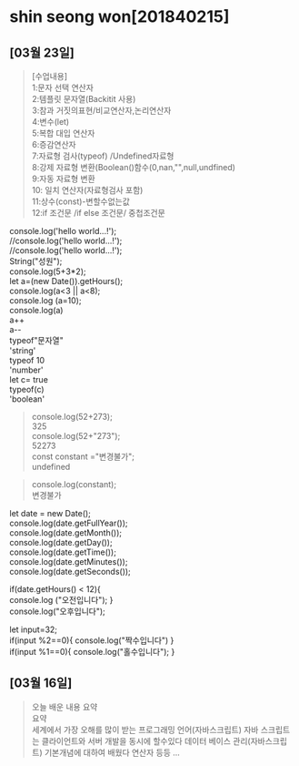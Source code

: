 # shin seong won[201840215]
## [03월 23일]
> [수업내용] </br>
1:문자 선택 연산자</br>
2:템플릿 문자열(Backitit 사용)</br>
3:참과 거짓의표현/비교연산자,논리연산자</br>
4:변수(let)</br>
5:복합 대입 연산자</br>
6:증감연산자　</br>
7:자료형 검사(typeof) /Undefined자료형</br>
8:강제 자료형 변환(Boolean()함수(0,nan,"",null,undfined)</br>
9:자동 자료형 변환 </br>
10: 일치 연산자(자료형검사 포함)</br>
11:상수(const)-변할수없는값</br>
12:if 조건문 /if else 조건문/ 중첩조건문 </br>


console.log('hello world...!'); </br>
//console.log('hello world...!');</br>
//console.log('hello world...!');</br>
String("성원");</br>
console.log(5+3*2);</br>
let a=(new Date()).getHours();</br>
console.log(a<3 || a<8);</br>
console.log (a=10);</br>
console.log(a)</br>
a++ </br>
a-- </br>
typeof"문자열"</br>
'string'</br>
typeof 10</br>
'number'</br>
let c= true</br>
typeof(c)</br>
'boolean'</br>
> console.log(52+273);  </br>
325</br>
> console.log(52+"273");</br>
52273</br>
> const constant ="변경불가";</br>
undefined</br>

> console.log(constant);</br>
변경불가</br>

let date = new Date();</br>
console.log(date.getFullYear());</br>
console.log(date.getMonth());</br>
console.log(date.getDay());</br>
console.log(date.getTime());</br>
console.log(date.getMinutes());</br>
console.log(date.getSeconds());</br>

if(date.getHours() < 12){</br>
    console.log ("오전입니다");
}</br>
console.log("오후입니다");</br>

let input=32;</br>
if(input %2==0){
    console.log("짝수입니다")
}</br>
if(input %1==0){
    console.log("홀수입니다");
}</br>


## [03월 16일]
> 오늘 배운 내용 요약 <br />
> 요약 <br />
> 세계에서 가장 오해를 많이 받는 프로그래밍 언어(자바스크립트)
>자바 스크립트는 클라이언트와 서버 개발을 동시에 할수있다
데이터 베이스 관리(자바스크립트) 기본개념에 대하여 배웠다 연산자 등등
...



